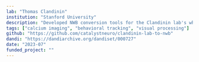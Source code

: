 ```yaml
---
lab: "Thomas Clandinin"
institution: "Stanford University"
description: "Developed NWB conversion tools for the Clandinin lab's whole-brain imaging data in Drosophila, featuring volumetric two-photon calcium imaging during locomotion. The conversion pipeline includes specialized interfaces for handling complex imaging data formats including NiFTI files, with support for brain-wide neural activity mapping during behavioral tasks."
tags: ["calcium imaging", "behavioral tracking", "visual processing"]
github: "https://github.com/catalystneuro/clandinin-lab-to-nwb"
dandi: "https://dandiarchive.org/dandiset/000727"
date: "2023-07"
funded_project: ""
---
```

